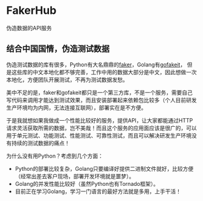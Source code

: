 # FakerHub
伪造数据的API服务

## 结合中国国情，伪造测试数据

伪造测试数据的库有很多，Python有大名鼎鼎的[faker](https://github.com/joke2k/faker)，Golang有[gofakeit](https://github.com/brianvoe/gofakeit)，
但是这些库的中文本地化都不够完善，工作中用的数据大部分是中文，因此想做一次本地化，方便团队开展测试，不再为测试数据发愁。

美中不足的是，faker和gofakeit都只是一个第三方库，不是一个服务，需要自己写代码来调用才能达到测试效果，而且安装部署起来依赖包比较多（个人目前研发生产环境均为内网，无法连接互联网），部署实在是不方便。

于是我就想如果我做成一个性能比较好的服务，提供API，让大家都能通过HTTP请求灵活获取所需的数据，岂不美哉！而且这个服务的应用面应该是很广的，可以用于单元测试、功能测试、性能测试、可靠性测试，而且可以解决研发生产环境没有持续的测试数据的痛点！

为什么没有用Python？考虑到几个方面：
* Python的部署比较复杂，Golang只要编译好提供二进制文件就好，比较方便（经常出差去客户现场，部署开发环境就是噩梦）。
* Golang的并发性能比较好（虽然Python也有Tornado框架）。
* 目前正在学习Golang，学习一门语言的最好方法就是多用，上手干活！


